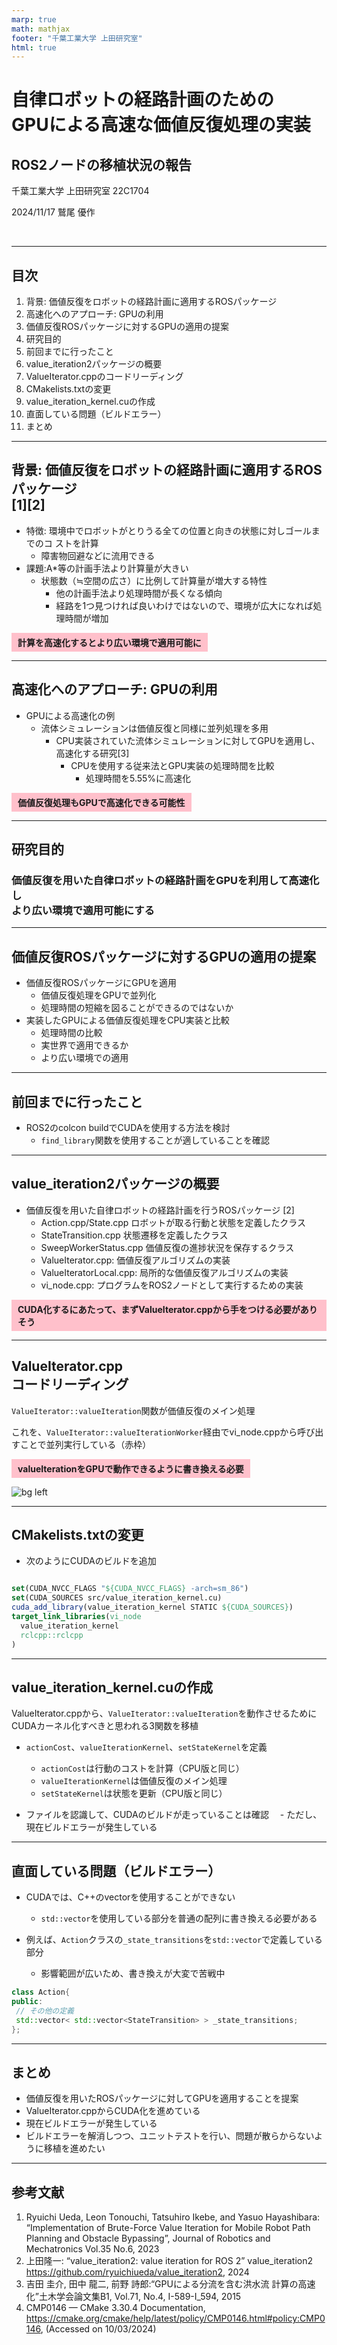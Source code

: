 ```yaml
---
marp: true
math: mathjax
footer: "千葉工業大学 上田研究室"
html: true
---
```


<style scoped>
/* 注意 */
/* VSCodeでプレビューするときは、設定からMarp HTML Enableにすること */
/*タイトルページ用スタイル*/
footer {
    width:100%;
    height: 70px;
    left: 0px;
    bottom: 0px;
    padding-left: 40px;
    background-image: url(./.marp_template_content/logo.png);
    background-repeat: no-repeat;
    background-size: 40%;
    background-position: right 80px bottom 25px;
    display: flex;
    align-items: center;
}
</style>

<style>
/* ページ全体 */
section:not([id="1"]) {
  position: relative;
}

/* ページ番号 */
section:not([id="1"])::after {
  content: attr(data-marpit-pagination) " / " attr(data-marpit-pagination-total);
  font-size: 60%;
}

/* 発表会名 */
section:not([id="1"]) header {
  width: 100%;
  position: absolute;
  top: unset;
  bottom: 21px;
  left: 0;
  text-align: center;
  font-size: 60%;
}

/* 千葉工業大学 上田研究室 */
footer {
  text-align: center;
  font-size: 60%;
}

/* 結論用 */
.conclusion {
  display: inline-block;
  background-color: pink;
  border: none;
  font-weight: bold;
  padding: 5px 10px;
}
</style>

# 自律ロボットの経路計画のための<br>GPUによる高速な価値反復処理の実装

## ROS2ノードの移植状況の報告

千葉工業大学 上田研究室 22C1704

2024/11/17 鷲尾 優作

<br />

---

<!-- header: "ゼミ資料" -->
<!-- paginate: true -->

## 目次

1. 背景: 価値反復をロボットの経路計画に適用するROSパッケージ
2. 高速化へのアプローチ: GPUの利用
3. 価値反復ROSパッケージに対するGPUの適用の提案
4. 研究目的
5. 前回までに行ったこと
6. value_iteration2パッケージの概要
7. ValueIterator.cppのコードリーディング
8. CMakelists.txtの変更
9. value_iteration_kernel.cuの作成
10. 直面している問題（ビルドエラー）
11. まとめ

---

## 背景: 価値反復をロボットの経路計画に適用するROSパッケージ<br>[1][2]

- 特徴: 環境中でロボットがとりうる全ての位置と向きの状態に対しゴールまでのコ
ストを計算
  - 障害物回避などに流用できる
- 課題:A*等の計画手法より計算量が大きい
  - 状態数（≒空間の広さ）に比例して計算量が増大する特性
    - 他の計画手法より処理時間が長くなる傾向
    - 経路を1つ見つければ良いわけではないので、環境が広大になれば処理時間が増加

<div class="conclusion">
計算を高速化するとより広い環境で適用可能に
</div>

---

## 高速化へのアプローチ: GPUの利用

- GPUによる高速化の例
  - 流体シミュレーションは価値反復と同様に並列処理を多用
    - CPU実装されていた流体シミュレーションに対してGPUを適用し、高速化する研究[3]
      - CPUを使用する従来法とGPU実装の処理時間を比較
        - 処理時間を5.55%に高速化

<div class="conclusion">
価値反復処理もGPUで高速化できる可能性
</div>

---

## 研究目的

### 価値反復を用いた自律ロボットの経路計画をGPUを利用して高速化し<br>より広い環境で適用可能にする

---

## 価値反復ROSパッケージに対するGPUの適用の提案

- 価値反復ROSパッケージにGPUを適用
  - 価値反復処理をGPUで並列化
  - 処理時間の短縮を図ることができるのではないか
- 実装したGPUによる価値反復処理をCPU実装と比較
  - 処理時間の比較
  - 実世界で適用できるか
  - より広い環境での適用

---

## 前回までに行ったこと

- ROS2のcolcon buildでCUDAを使用する方法を検討
  - `find_library`関数を使用することが適していることを確認

---

## value_iteration2パッケージの概要

- 価値反復を用いた自律ロボットの経路計画を行うROSパッケージ [2]
  - Action.cpp/State.cpp ロボットが取る行動と状態を定義したクラス
  - StateTransition.cpp 状態遷移を定義したクラス
  - SweepWorkerStatus.cpp 価値反復の進捗状況を保存するクラス
  - ValueIterator.cpp: 価値反復アルゴリズムの実装
  - ValueIteratorLocal.cpp: 局所的な価値反復アルゴリズムの実装
  - vi_node.cpp: プログラムをROS2ノードとして実行するための実装

<div class="conclusion">
CUDA化するにあたって、まずValueIterator.cppから手をつける必要がありそう
</div>

---

## ValueIterator.cpp<br>コードリーディング

`ValueIterator::valueIteration`関数が価値反復のメイン処理

これを、`ValueIterator::valueIterationWorker`経由でvi_node.cppから呼び出すことで並列実行している（赤枠）

<div class="conclusion">
valueIterationをGPUで動作できるように書き換える必要
</div>

![bg left](./images/vi.png)

---

## CMakelists.txtの変更

- 次のようにCUDAのビルドを追加

```cmake

set(CUDA_NVCC_FLAGS "${CUDA_NVCC_FLAGS} -arch=sm_86")
set(CUDA_SOURCES src/value_iteration_kernel.cu)
cuda_add_library(value_iteration_kernel STATIC ${CUDA_SOURCES})
target_link_libraries(vi_node
  value_iteration_kernel
  rclcpp::rclcpp
)
```

---

## value_iteration_kernel.cuの作成

ValueIterator.cppから、`ValueIterator::valueIteration`を動作させるためにCUDAカーネル化すべきと思われる3関数を移植

- `actionCost`、`valueIterationKernel`、`setStateKernel`を定義
  - `actionCost`は行動のコストを計算（CPU版と同じ）
  - `valueIterationKernel`は価値反復のメイン処理
  - `setStateKernel`は状態を更新（CPU版と同じ）

- ファイルを認識して、CUDAのビルドが走っていることは確認
　- ただし、現在ビルドエラーが発生している

---

## 直面している問題（ビルドエラー）

- CUDAでは、C++のvectorを使用することができない
  - `std::vector`を使用している部分を普通の配列に書き換える必要がある

- 例えば、`Action`クラスの`_state_transitions`を`std::vector`で定義している部分
  - 影響範囲が広いため、書き換えが大変で苦戦中

```cpp
class Action{
public:
 // その他の定義
 std::vector< std::vector<StateTransition> > _state_transitions;
};
```

---

## まとめ

- 価値反復を用いたROSパッケージに対してGPUを適用することを提案
- ValueIterator.cppからCUDA化を進めている
- 現在ビルドエラーが発生している
- ビルドエラーを解消しつつ、ユニットテストを行い、問題が散らからないように移植を進めたい

---

## 参考文献

1. Ryuichi Ueda, Leon Tonouchi, Tatsuhiro Ikebe, and Yasuo
Hayashibara: “Implementation of Brute-Force Value Iteration
for Mobile Robot Path Planning and Obstacle Bypassing”,
Journal of Robotics and Mechatronics Vol.35 No.6, 2023
2. 上田隆一: “value_iteration2: value iteration for ROS 2” value_iteration2
<https://github.com/ryuichiueda/value_iteration2>, 2024
3. 吉田 圭介, 田中 龍二, 前野 詩郎:“GPUによる分流を含む洪水流
計算の高速化”土木学会論文集B1, Vol.71, No.4, I-589-I_594, 2015
4. CMP0146 — CMake 3.30.4 Documentation,
<https://cmake.org/cmake/help/latest/policy/CMP0146.html#policy:CMP0146>,
(Accessed on 10/03/2024)
